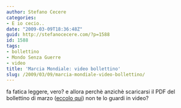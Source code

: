 ```yaml
---
author: Stefano Cecere
categories:
- E io cecio..
date: "2009-03-09T18:36:48Z"
guid: http://stefanocecere.com/?p=1588
id: 1588
tags:
- bollettino
- Mondo Senza Guerre
- video
title: 'Marcia Mondiale: video bollettino'
slug: /2009/03/09/marcia-mondiale-video-bollettino/
---
```


fa fatica leggere, vero? e allora perchè anzichè scaricarsi il PDF del bollettino di marzo ([eccolo qui](http://stefanocecere.com/wp-content/uploads/sites/3/2009/03/bollettino_marcia_mar_09_ita.pdf)) non te lo guardi in video?